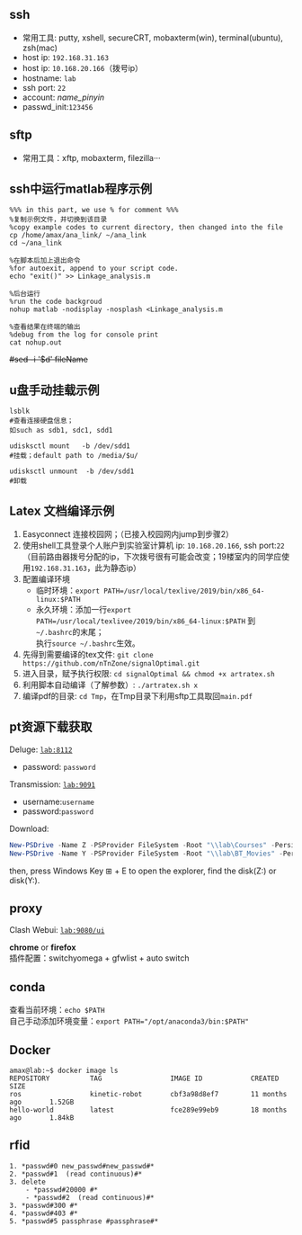 ## ssh
- 常用工具: putty, xshell, secureCRT, mobaxterm(win), terminal(ubuntu), zsh(mac)
- host ip: `192.168.31.163`
- host ip: `10.168.20.166`（拨号ip）
- hostname: `lab`
- ssh port: `22`
- account: *name_pinyin*
- passwd_init:`123456`

## sftp
- 常用工具：xftp, mobaxterm, filezilla···

## ssh中运行matlab程序示例
```
%%% in this part, we use % for comment %%%
%复制示例文件，并切换到该目录
%copy example codes to current directory, then changed into the file
cp /home/amax/ana_link/ ~/ana_link
cd ~/ana_link

%在脚本后加上退出命令
%for autoexit, append to your script code.
echo "exit()" >> Linkage_analysis.m 

%后台运行
%run the code backgroud
nohup matlab -nodisplay -nosplash <Linkage_analysis.m 

%查看结果在终端的输出
%debug from the log for console print
cat nohup.out
```
~~#sed -i '$d' fileName~~

## u盘手动挂载示例
```
lsblk 
#查看连接硬盘信息；
如such as sdb1, sdc1, sdd1

udisksctl mount   -b /dev/sdd1  
#挂载；default path to /media/$u/

udisksctl unmount  -b /dev/sdd1
#卸载
```

## Latex 文档编译示例
1. Easyconnect 连接校园网；（已接入校园网内jump到步骤2）
2. 使用shell工具登录个人账户到实验室计算机
ip: `10.168.20.166`, ssh port:`22`
（目前路由器拨号分配的ip，下次拨号很有可能会改变；19楼室内的同学应使用`192.168.31.163`，此为静态ip）
3. 配置编译环境
    - 临时环境：`export PATH=/usr/local/texlive/2019/bin/x86_64-linux:$PATH`
    - 永久环境：添加一行`export PATH=/usr/local/texlivee/2019/bin/x86_64-linux:$PATH` 到 `~/.bashrc`的末尾；  
               执行`source ~/.bashrc`生效。
4. 先得到需要编译的tex文件: `git clone https://github.com/nTnZone/signalOptimal.git` 
5. 进入目录，赋予执行权限: `cd signalOptimal && chmod +x artratex.sh`
6. 利用脚本自动编译（了解参数）: `./artratex.sh x`
7. 编译pdf的目录: `cd Tmp`，在Tmp目录下利用sftp工具取回`main.pdf`

## pt资源下载获取
Deluge: [`lab:8112`](http://lab:8112)
- password: `password`

Transmission: [`lab:9091`](http://lab:9091)
- username:`username`
- password:`password`

Download:
```powershell
New-PSDrive -Name Z -PSProvider FileSystem -Root "\\lab\Courses" -Persist -Credential $cre -Scope Global
New-PSDrive -Name Y -PSProvider FileSystem -Root "\\lab\BT_Movies" -Persist -Credential $cre -Scope Global
```
then, press Windows Key &#8862; + E to open the explorer, find the disk(Z:) or disk(Y:).

## proxy
Clash Webui: [`lab:9080/ui`](http://192.168.31.163:9080/ui)

**chrome** or **firefox**  
插件配置：switchyomega + gfwlist + auto switch

## conda
查看当前环境：`echo $PATH`  
自己手动添加环境变量：`export PATH="/opt/anaconda3/bin:$PATH"`  

## Docker
```
amax@lab:~$ docker image ls
REPOSITORY          TAG                 IMAGE ID            CREATED             SIZE
ros                 kinetic-robot       cbf3a98d8ef7        11 months ago       1.52GB
hello-world         latest              fce289e99eb9        18 months ago       1.84kB
```


## rfid
```
1. *passwd#0 new_passwd#new_passwd#*
2. *passwd#1  (read continuous)#*
3. delete
    - *passwd#20000 #*
    - *passwd#2  (read continuous)#*
3. *passwd#300 #*
4. *passwd#403 #*
5. *passwd#5 passphrase #passphrase#*
```
